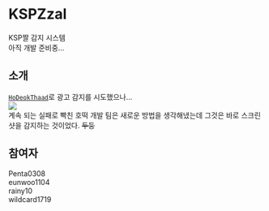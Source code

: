 # KSPZzal
KSP짤 감지 시스템  
아직 개발 준비중...

## 소개
[`HoDeokThaad`](https://github.com/Penta0308/HoDeokThaad)로 광고 감지를 시도했으나...  
![](https://github.com/Penta0308/KSPZzal/blob/main/image.png?raw=true)  
계속 되는 실패로 빡친 호떡 개발 팀은 새로운 방법을 생각해냈는데 그것은 바로 스크린샷을 감지하는 것이었다. ~~두둥~~

## 참여자
Penta0308  
eunwoo1104  
rainy10  
wildcard1719  
